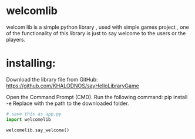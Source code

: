 # welcomlib

welcom lib is a simple python library , used with simple games project , one of the functionality of this library is just to say welcome to the users or the players.

# installing:
Download the library file from GitHub: https://github.com/KHALODNOS/sayHelloLibraryGame

Open the Command Prompt (CMD).
Run the following command:
pip install -e <filepath>
Replace <filepath> with the path to the downloaded folder.

```python
# save this as app.py
import welcomelib

welcomelib.say_welcome()


